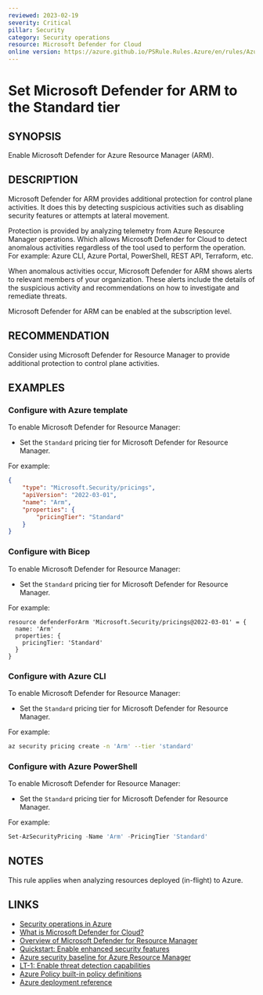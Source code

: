 ```yaml
---
reviewed: 2023-02-19
severity: Critical
pillar: Security
category: Security operations
resource: Microsoft Defender for Cloud
online version: https://azure.github.io/PSRule.Rules.Azure/en/rules/Azure.Defender.Arm/
---
```


# Set Microsoft Defender for ARM to the Standard tier

## SYNOPSIS

Enable Microsoft Defender for Azure Resource Manager (ARM).

## DESCRIPTION

Microsoft Defender for ARM provides additional protection for control plane activities.
It does this by detecting suspicious activities such as disabling security features or attempts at lateral movement.

Protection is provided by analyzing telemetry from Azure Resource Manager operations.
Which allows Microsoft Defender for Cloud to detect anomalous activities regardless of the tool used to perform the operation.
For example: Azure CLI, Azure Portal, PowerShell, REST API, Terraform, etc.

When anomalous activities occur, Microsoft Defender for ARM shows alerts to relevant members of your organization.
These alerts include the details of the suspicious activity and recommendations on how to investigate and remediate threats.

Microsoft Defender for ARM can be enabled at the subscription level.

## RECOMMENDATION

Consider using Microsoft Defender for Resource Manager to provide additional protection to control plane activities.

## EXAMPLES

### Configure with Azure template

To enable Microsoft Defender for Resource Manager:

- Set the `Standard` pricing tier for Microsoft Defender for Resource Manager.

For example:

```json
{
    "type": "Microsoft.Security/pricings",
    "apiVersion": "2022-03-01",
    "name": "Arm",
    "properties": {
        "pricingTier": "Standard"
    }
}
```

### Configure with Bicep

To enable Microsoft Defender for Resource Manager:

- Set the `Standard` pricing tier for Microsoft Defender for Resource Manager.

For example:

```bicep
resource defenderForArm 'Microsoft.Security/pricings@2022-03-01' = {
  name: 'Arm'
  properties: {
    pricingTier: 'Standard'
  }
}
```

### Configure with Azure CLI

To enable Microsoft Defender for Resource Manager:

- Set the `Standard` pricing tier for Microsoft Defender for Resource Manager.

For example:

```bash
az security pricing create -n 'Arm' --tier 'standard'
```

### Configure with Azure PowerShell

To enable Microsoft Defender for Resource Manager:

- Set the `Standard` pricing tier for Microsoft Defender for Resource Manager.

For example:

```powershell
Set-AzSecurityPricing -Name 'Arm' -PricingTier 'Standard'
```

## NOTES

This rule applies when analyzing resources deployed (in-flight) to Azure.

## LINKS

- [Security operations in Azure](https://learn.microsoft.com/azure/architecture/framework/security/monitor-security-operations)
- [What is Microsoft Defender for Cloud?](https://learn.microsoft.com/azure/defender-for-cloud/defender-for-cloud-introduction)
- [Overview of Microsoft Defender for Resource Manager](https://learn.microsoft.com/azure/defender-for-cloud/defender-for-resource-manager-introduction)
- [Quickstart: Enable enhanced security features](https://learn.microsoft.com/azure/defender-for-cloud/enable-enhanced-security)
- [Azure security baseline for Azure Resource Manager](https://learn.microsoft.com/security/benchmark/azure/baselines/azure-resource-manager-security-baseline)
- [LT-1: Enable threat detection capabilities](https://learn.microsoft.com/security/benchmark/azure/baselines/azure-resource-manager-security-baseline#lt-1-enable-threat-detection-capabilities)
- [Azure Policy built-in policy definitions](https://learn.microsoft.com/azure/governance/policy/samples/built-in-policies#security-center)
- [Azure deployment reference](https://learn.microsoft.com/azure/templates/microsoft.security/pricings)
